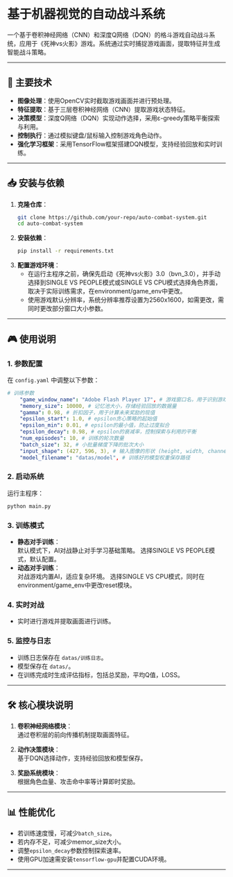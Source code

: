 # 基于机器视觉的自动战斗系统

一个基于卷积神经网络（CNN）和深度Q网络（DQN）的格斗游戏自动战斗系统，应用于《死神vs火影》游戏。系统通过实时捕捉游戏画面，提取特征并生成智能战斗策略。

---

## 🚀 主要技术
- **图像处理**：使用OpenCV实时截取游戏画面并进行预处理。
- **特征提取**：基于三层卷积神经网络（CNN）提取游戏状态特征。
- **决策模型**：深度Q网络（DQN）实现动作选择，采用ε-greedy策略平衡探索与利用。
- **控制执行**：通过模拟键盘/鼠标输入控制游戏角色动作。
- **强化学习框架**：采用TensorFlow框架搭建DQN模型，支持经验回放和实时训练。

---

## 📥 安装与依赖
1. **克隆仓库**：
   ```bash
   git clone https://github.com/your-repo/auto-combat-system.git
   cd auto-combat-system

2. **安装依赖**：
   ```bash
   pip install -r requirements.txt

3. **配置游戏环境**：
   - 在运行主程序之前，确保先启动《死神vs火影》3.0（bvn_3.0），并手动选择到SINGLE VS PEOPLE模式或SINGLE VS CPU模式选择角色界面，取决于实际训练需求，在environment/game_env中更改。
   - 使用游戏默认分辨率，系统分辨率推荐设置为2560x1600，如需更改，需同时更改部分窗口大小参数。

---

## 🎮 使用说明

### 1. 参数配置
在 `config.yaml` 中调整以下参数：
```yaml
# 训练参数
    "game_window_name": "Adobe Flash Player 17", # 游戏窗口名，用于识别游戏窗口
    "memory_size": 10000, # 记忆池大小，存储经验回放的数据量
    "gamma": 0.98, # 折扣因子，用于计算未来奖励的现值
    "epsilon_start": 1.0, # epsilon贪心策略的起始值
    "epsilon_min": 0.01, # epsilon的最小值，防止过度拟合
    "epsilon_decay": 0.98, # epsilon的衰减率，控制探索与利用的平衡
    "num_episodes": 10, # 训练的轮次数量
    "batch_size": 32, # 小批量梯度下降的批次大小
    "input_shape": (427, 596, 3), # 输入图像的形状 (height, width, channels)
    "model_filename": "datas/model", # 训练好的模型权重保存路径
```

### 2. 启动系统
运行主程序：
```bash
python main.py
```

### 3. 训练模式
- **静态对手训练**：  
  默认模式下，AI对战静止对手学习基础策略。
  选择SINGLE VS PEOPLE模式，默认配置。
- **动态对手训练**：  
  对战游戏内置AI，适应复杂环境。
  选择SINGLE VS CPU模式，同时在environment/game_env中更改reset模块。

### 4. 实时对战
- 实时进行游戏并提取画面进行训练。

### 5. 监控与日志
- 训练日志保存在 `datas/训练日志`。
- 模型保存在 `datas/`。
- 在训练完成时生成评估指标，包括总奖励，平均Q值，LOSS。

---

## 🛠️ 核心模块说明
1. **卷积神经网络模块**：  
   通过卷积层的前向传播机制提取画面特征。
   
2. **动作决策模块**：  
   基于DQN选择动作，支持经验回放和模型保存。

3. **奖励系统模块**：  
   根据角色血量、攻击命中率等计算即时奖励。

---

## 📊 性能优化
- 若训练速度慢，可减少`batch_size`。
- 若内存不足，可减少memor_size大小。
- 调整`epsilon_decay`参数控制探索速率。
- 使用GPU加速需安装`tensorflow-gpu`并配置CUDA环境。

---

